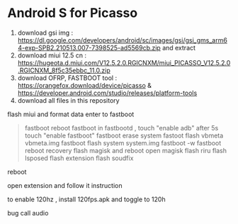 # Android S for Picasso

1. download gsi img : https://dl.google.com/developers/android/sc/images/gsi/gsi_gms_arm64-exp-SPB2.210513.007-7398525-ad5569cb.zip and extract 
2. download miui 12.5 cn : https://hugeota.d.miui.com/V12.5.2.0.RGICNXM/miui_PICASSO_V12.5.2.0.RGICNXM_8f5c35ebbc_11.0.zip
3. download OFRP, FASTBOOT tool : https://orangefox.download/device/picasso & https://developer.android.com/studio/releases/platform-tools
4. download all files in this repository

  flash miui and format data
  enter to fastboot
> fastboot reboot fastboot
  in fastbootd , touch "enable adb" after 5s touch "enable fastboot"
> fastboot erase system
> fastoot flash vbmeta vbmeta.img
> fastboot flash system system.img
> fastboot -w
> fastboot reboot recovery
  flash magisk and reboot
 open magisk 
 flash riru
 flash lsposed
 flash extension
 flash soudfix
 
 reboot
 
 open extension and follow it instruction
 
 to enable 120hz , install 120fps.apk and toggle to 120h
 
 bug call audio
